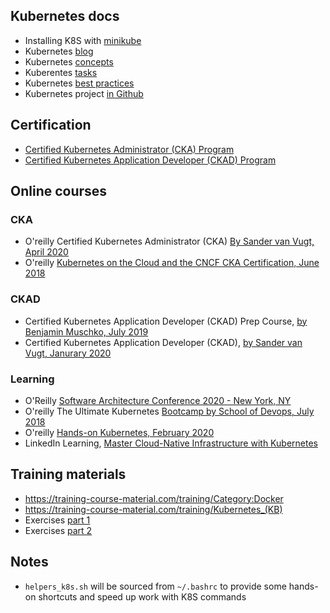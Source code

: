 ## Kubernetes docs

- Installing K8S with [minikube](https://kubernetes.io/docs/setup/learning-environment/minikube/)
- Kubernetes [blog](https://kubernetes.io/blog/)
- Kubernetes [concepts](https://kubernetes.io/docs/concepts/)
- Kuberentes [tasks](https://kubernetes.io/docs/tasks/)
- Kubernetes [best practices](https://kubernetes.io/docs/setup/best-practices/)
- Kubernetes project [in Github](https://github.com/kubernetes/)

## Certification

- [Certified Kubernetes Administrator (CKA) Program](https://www.cncf.io/certification/cka/)
- [Certified Kubernetes Application Developer (CKAD) Program](https://www.cncf.io/certification/ckad/)

## Online courses

### CKA
- O'reilly Certified Kubernetes Administrator (CKA) [By Sander van Vugt, April 2020](https://learning.oreilly.com/videos/certified-kubernetes-administrator/)
- O'reilly [Kubernetes on the Cloud and the CNCF CKA Certification, June 2018](https://learning.oreilly.com/videos/kubernetes-on-the/9781789531565)

### CKAD

- Certified Kubernetes Application Developer (CKAD) Prep Course, [by Benjamin Muschko, July 2019](https://learning.oreilly.com/videos/certified-kubernetes-application/9780136677628)
- Certified Kubernetes Application Developer (CKAD), [by Sander van Vugt, Janurary 2020](https://learning.oreilly.com/videos/certified-kubernetes-application/9780136677628)

### Learning

- O'Reilly [Software Architecture Conference 2020 - New York, NY](https://learning.oreilly.com/videos/oreilly-software-architecture/0636920333777)
- O'reilly The Ultimate Kubernetes [Bootcamp by School of Devops, July 2018](https://learning.oreilly.com/videos/the-ultimate-kubernetes/9781789534115)
- O'reilly [Hands-on Kubernetes, February 2020](https://learning.oreilly.com/videos/hands-on-kubernetes/9780136702887)
- LinkedIn Learning, [Master Cloud-Native Infrastructure with Kubernetes](https://www.linkedin.com/learning/paths/master-cloud-native-infrastructure-with-kubernetes?u=2095204)

## Training materials

- https://training-course-material.com/training/Category:Docker
- https://training-course-material.com/training/Kubernetes_(KB)
- Exercises [part 1](http://ds.kamilbaran.pl/training/kube1.zip)
- Exercises [part 2](http://ds.kamilbaran.pl/training/kube2.zip)

## Notes

- `helpers_k8s.sh` will be sourced from `~/.bashrc` to provide some hands-on shortcuts and speed up work with K8S commands

